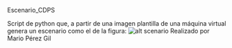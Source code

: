 Escenario_CDPS

Script de python que, a partir de una imagen plantilla de una máquina virtual genera un escenario como el de la figura:
![alt scenario](https://github.com/MarioPerezDev/Escenario_CDPS/escenario.png)
Realizado por Mario Pérez Gil
